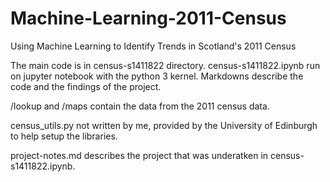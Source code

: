 # Machine-Learning-2011-Census
Using Machine Learning to Identify Trends in Scotland's 2011 Census

The main code is in census-s1411822 directory.
census-s1411822.ipynb run on jupyter notebook with the python 3 kernel.
Markdowns describe the code and the findings of the project.

/lookup and /maps contain the data from the 2011 census data.

census_utils.py not written by me, provided by the University of Edinburgh to help setup the libraries.

project-notes.md describes the project that was underatken in census-s1411822.ipynb.

